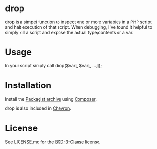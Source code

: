 # drop

drop is a simpel function to inspect one or more variables in a PHP script
and halt execution of that script. When debugging, I've found it helpful to
simply kill a script and expose the actual type/contents or a var.

# Usage

In your script simply call drop($var[, $var[, ...]]);

# Installation

Install the [Packagist archive](https://packagist.org/packages/henderjon/drop)
using [Composer](http://getcomposer.org/).

drop is also included in [Chevron](https://github.com/henderjon/chevron).

# License

See LICENSE.md for the [BSD-3-Clause](http://opensource.org/licenses/BSD-3-Clause) license.





